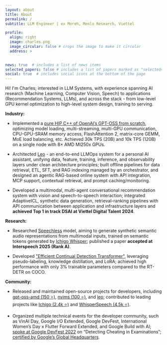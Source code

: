 ```yaml
---
layout: about
title: About
permalink: /
subtitle: LLM Engineer | ex Moreh, Menlo Research, Viettel

profile:
  align: right
  image: charles.png
  image_circular: false # crops the image to make it circular
  address: >
   

news: true  # includes a list of news items
selected_papers: false # includes a list of papers marked as "selected={true}"
social: true  # includes social icons at the bottom of the page
---
```


Hi! I'm Charles; interested in LLM Systems, with experience spanning AI research (Machine Learning, Computer Vision, Speech) to applications (Recommendation Systems, LLMs), and across the stack - from low-level GPU kernel optimization to high-level system design, training to serving.

**Industry:**

* Implemented a [pure HIP C++ of OpenAI’s GPT-OSS from scratch](https://github.com/tuanlda78202/gpt-oss-amd), optimizing model loading, multi-streaming, multi-GPU communication, CPU-GPU-SRAM memory access, FlashAttention 2, matrix-core GEMM, MoE load balancing, etc. Achieved 30k TPS (20B) and 10k TPS (120B) on a single node with 8× AMD MI250x GPUs.

* Architected [Leo](https://github.com/tuanlda78202/leo) - an end-to-end LLMOps system for a personal AI assistant, unifying data, feature, training, inference, and observability layers under clean architecture principles; built offline pipelines for data retrieval, ETL, SFT, and RAG indexing managed by an orchestrator, and designed an agentic RAG-based online system with API integration, MCP support, contextual retrieval, and prompt caching/monitoring.

* Developed a multimodal, multi-agent conversational recommendation system with vision and speech-to-speech interaction; integrated AdaptiveICL, synthetic data generation, retrieval-ranking pipelines with API communication between application and infrastructure layers and **achieved Top 1 in track DSAI at Viettel Digital Talent 2024**.

**Research:**

* Researched [Speechless](https://arxiv.org/abs/2505.17417) model, aiming to generate synthetic semantic audio representations from multimodal inputs, trained on semantic tokens generated by [Ichigo Whisper](https://huggingface.co/Menlo/Ichigo-whisper-v0.1); published a paper **accepted at Interspeech 2025 (Rank A)**.

* Developed ["Efficient Continual Detection Transformer"](https://www.linkedin.com/feed/update/urn:li:activity:7209885129920368640), leveraging pseudo-labeling, knowledge distillation, and LoRA; achieved high performance with only 3% trainable parameters compared to the RT-DETR on COCO.

**Community:**

* Released and maintained open-source projects for developers, including [gpt-oss-amd (150 ⭐️)](https://github.com/tuanlda78202/gpt-oss-amd), [nvims (100 ⭐️)](https://github.com/tuanlda78202/nvims), and [leo](https://github.com/tuanlda78202/leo); contributed to leading projects like [Ichigo (2.4k ⭐️)](https://github.com/menloresearch/ichigo) and [WhisperSpeech (4.5k ⭐️)](https://github.com/WhisperSpeech/WhisperSpeech).

* Organized multiple technical events for the developer community, such as VinAI Day, Google I/O Extended, Google DevFest, International Women’s Day x Flutter Forward Extended, and Google Build with AI; [spoke at Google DevFest 2022](https://www.facebook.com/GDGhanoi/photos/a.295913770557546/2473122272836674) on “Detecting Cheating in Examinations”; [certified by Google’s Global Headquarters](https://drive.google.com/file/d/1wRyXDH3vbakH1dkueh88lQVuRn85nwjU/view?usp=sharing).
